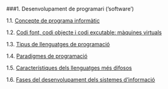 ###1. Desenvolupament de programari (’software’)

1.1. [Concepte de programa informàtic][1]

1.2. [Codi font, codi objecte i codi excutable: màquines virtuals][2]

1.3. [Tipus de llenguatges de programació][3]
 
1.4. [Paradigmes de programació][4]

1.5. [Característiques dels llenguatges més difosos][5]

1.6. [Fases del desenvolupament dels sistemes d’informació][6]



 [1]: https://github.com/sega91/m5uf1/blob/master/programa_informatic.md
 [2]: https://github.com/sega91/m5uf1/blob/master/programa_informatic.md
 [3]: https://github.com/sega91/m5uf1/edit/master/tipus.md
 [4]: https://github.com/sega91/m5uf1/edit/master/paradigmes.md
 [5]: https://github.com/sega91/m5uf1/edit/master/difosos.md
 [6]: https://github.com/sega91/m5uf1/edit/master/fases.md
